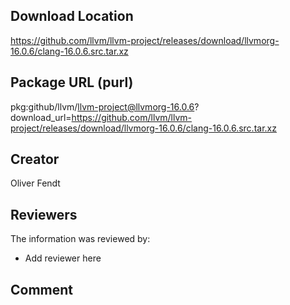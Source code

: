 ## Download Location

https://github.com/llvm/llvm-project/releases/download/llvmorg-16.0.6/clang-16.0.6.src.tar.xz

## Package URL (purl)

pkg:github/llvm/llvm-project@llvmorg-16.0.6?download_url=https://github.com/llvm/llvm-project/releases/download/llvmorg-16.0.6/clang-16.0.6.src.tar.xz

## Creator

Oliver Fendt

## Reviewers

The information was reviewed by:

* Add reviewer here

## Comment

